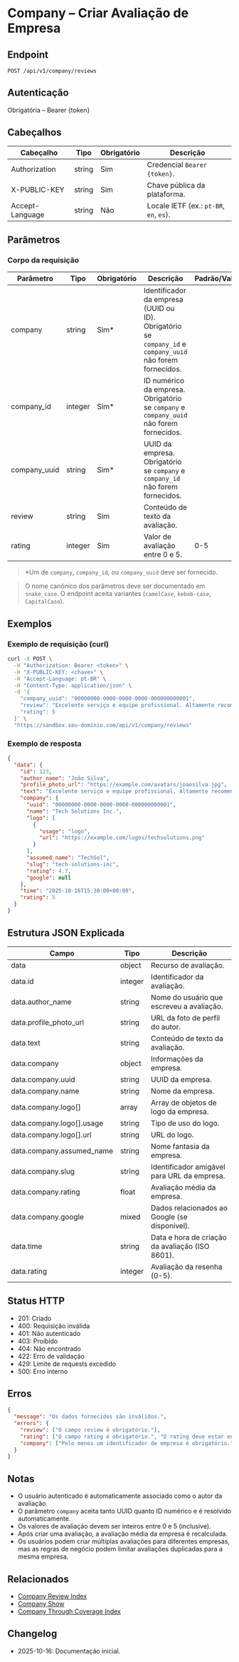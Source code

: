 # Company – Criar Avaliação de Empresa

## Endpoint

```
POST /api/v1/company/reviews
```

## Autenticação

Obrigatória – Bearer {token}

## Cabeçalhos

| Cabeçalho          | Tipo     | Obrigatório | Descrição |
| ------------------ | -------- | ----------- | --------- |
| Authorization      | string   | Sim         | Credencial `Bearer {token}`. |
| X-PUBLIC-KEY       | string   | Sim         | Chave pública da plataforma. |
| Accept-Language    | string   | Não         | Locale IETF (ex.: `pt-BR`, `en`, `es`). |

## Parâmetros

### Corpo da requisição

| Parâmetro     | Tipo    | Obrigatório | Descrição | Padrão/Valores |
| ------------- | ------- | ----------- | --------- | -------------- |
| company       | string  | Sim*        | Identificador da empresa (UUID ou ID). Obrigatório se `company_id` e `company_uuid` não forem fornecidos. | |
| company_id    | integer | Sim*        | ID numérico da empresa. Obrigatório se `company` e `company_uuid` não forem fornecidos. | |
| company_uuid  | string  | Sim*        | UUID da empresa. Obrigatório se `company` e `company_id` não forem fornecidos. | |
| review        | string  | Sim         | Conteúdo de texto da avaliação. | |
| rating        | integer | Sim         | Valor de avaliação entre 0 e 5. | 0-5 |

> *Um de `company`, `company_id`, ou `company_uuid` deve ser fornecido.

> O nome canônico dos parâmetros deve ser documentado em `snake_case`. O endpoint aceita variantes (`camelCase`, `kebab-case`, `CapitalCase`).

## Exemplos

### Exemplo de requisição (curl)

```bash
curl -X POST \
  -H "Authorization: Bearer <token>" \
  -H "X-PUBLIC-KEY: <chave>" \
  -H "Accept-Language: pt-BR" \
  -H "Content-Type: application/json" \
  -d '{
    "company_uuid": "00000000-0000-0000-0000-000000000001",
    "review": "Excelente serviço e equipe profissional. Altamente recomendado!",
    "rating": 5
  }' \
  "https://sandbox.seu-dominio.com/api/v1/company/reviews"
```

### Exemplo de resposta

```json
{
  "data": {
    "id": 123,
    "author_name": "João Silva",
    "profile_photo_url": "https://example.com/avatars/joaosilva.jpg",
    "text": "Excelente serviço e equipe profissional. Altamente recomendado!",
    "company": {
      "uuid": "00000000-0000-0000-0000-000000000001",
      "name": "Tech Solutions Inc.",
      "logo": [
        {
          "usage": "logo",
          "url": "https://example.com/logos/techsolutions.png"
        }
      ],
      "assumed_name": "TechSol",
      "slug": "tech-solutions-inc",
      "rating": 4.7,
      "google": null
    },
    "time": "2025-10-16T15:30:00+00:00",
    "rating": 5
  }
}
```

## Estrutura JSON Explicada

| Campo                       | Tipo    | Descrição |
| --------------------------- | ------- | --------- |
| data                        | object  | Recurso de avaliação. |
| data.id                     | integer | Identificador da avaliação. |
| data.author_name            | string  | Nome do usuário que escreveu a avaliação. |
| data.profile_photo_url      | string  | URL da foto de perfil do autor. |
| data.text                   | string  | Conteúdo de texto da avaliação. |
| data.company                | object  | Informações da empresa. |
| data.company.uuid           | string  | UUID da empresa. |
| data.company.name           | string  | Nome da empresa. |
| data.company.logo[]         | array   | Array de objetos de logo da empresa. |
| data.company.logo[].usage   | string  | Tipo de uso do logo. |
| data.company.logo[].url     | string  | URL do logo. |
| data.company.assumed_name   | string  | Nome fantasia da empresa. |
| data.company.slug           | string  | Identificador amigável para URL da empresa. |
| data.company.rating         | float   | Avaliação média da empresa. |
| data.company.google         | mixed   | Dados relacionados ao Google (se disponível). |
| data.time                   | string  | Data e hora de criação da avaliação (ISO 8601). |
| data.rating                 | integer | Avaliação da resenha (0-5). |

## Status HTTP

- 201: Criado
- 400: Requisição inválida
- 401: Não autenticado
- 403: Proibido
- 404: Não encontrado
- 422: Erro de validação
- 429: Limite de requests excedido
- 500: Erro interno

## Erros

```json
{
  "message": "Os dados fornecidos são inválidos.",
  "errors": {
    "review": ["O campo review é obrigatório."],
    "rating": ["O campo rating é obrigatório.", "O rating deve estar entre 0 e 5."],
    "company": ["Pelo menos um identificador de empresa é obrigatório."]
  }
}
```

## Notas

- O usuário autenticado é automaticamente associado como o autor da avaliação.
- O parâmetro `company` aceita tanto UUID quanto ID numérico e é resolvido automaticamente.
- Os valores de avaliação devem ser inteiros entre 0 e 5 (inclusive).
- Após criar uma avaliação, a avaliação média da empresa é recalculada.
- Os usuários podem criar múltiplas avaliações para diferentes empresas, mas as regras de negócio podem limitar avaliações duplicadas para a mesma empresa.

## Relacionados

- [Company Review Index](./CompanyReviewIndex.md)
- [Company Show](./CompanyShow.md)
- [Company Through Coverage Index](./CompanyThroughCoverageIndex.md)

## Changelog

- 2025-10-16: Documentação inicial.
